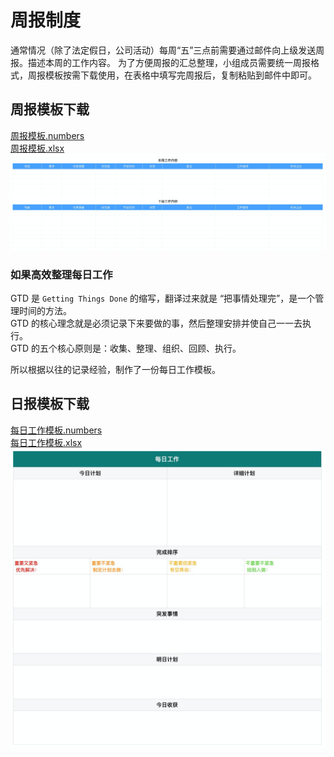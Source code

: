 # 周报制度

通常情况（除了法定假日，公司活动）每周“五”三点前需要通过邮件向上级发送周报。描述本周的工作内容。
为了方便周报的汇总整理，小组成员需要统一周报格式，周报模板按需下载使用，在表格中填写完周报后，复制粘贴到邮件中即可。

## 周报模板下载

[周报模板.numbers](./template/周报模板.numbers)  
[周报模板.xlsx](./template/周报模板.xlsx)
![](./template/weekly.png)

### 如果高效整理每日工作

GTD 是 `Getting Things Done` 的缩写，翻译过来就是 “把事情处理完”，是一个管理时间的方法。  
GTD 的核心理念就是必须记录下来要做的事，然后整理安排并使自己一一去执行。  
GTD 的五个核心原则是：收集、整理、组织、回顾、执行。

所以根据以往的记录经验，制作了一份每日工作模板。

## 日报模板下载

[每日工作模板.numbers](./template/每日工作模板.numbers?raw=true)  
[每日工作模板.xlsx](./template/每日工作模板.xlsx?raw=true)  
![](./template/day.png)
